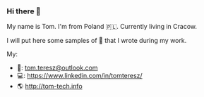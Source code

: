 ### Hi there 👋

My name is Tom. I'm from Poland 🇵🇱. Currently living in Cracow.

I will put here some samples of :page_facing_up: that I wrote during my work.

My:
- 📧: tom.teresz@outlook.com
- 💻: https://www.linkedin.com/in/tomteresz/
- 🌎 http://tom-tech.info


<!--
**tomteresz/tomteresz** is a ✨ _special_ ✨ repository because its `README.md` (this file) appears on your GitHub profile.

Here are some ideas to get you started:

- 🔭 I’m currently working on ...
- 🌱 I’m currently learning ...
- 👯 I’m looking to collaborate on ...
- 🤔 I’m looking for help with ...
- 💬 Ask me about ...
- 📫 How to reach me: ...
- 😄 Pronouns: ...
- ⚡ Fun fact: ...
-->